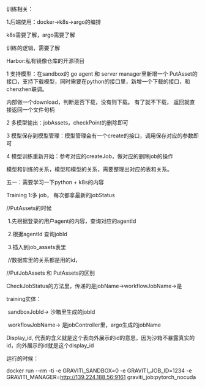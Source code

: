 训练相关：

1.后端使用：docker->k8s->argo的编排

k8s需要了解，argo需要了解



训练的逻辑，需要了解

Harbor:私有镜像仓库的开源项目





1 支持模型：在sandbox的 go agent 和 server manager里新增一个 PutAsset的接口，支持下载模型，同时需要在python的接口里，新增一个下载的接口，和chenzhen联调。 

内部做一个download，判断是否下载，没有则下载。 有了就不下载， 返回就直接返回一个文件句柄

2 多模型输出：jobAssets，checkPoint的删除即可

3 模型保存到模型管理：模型管理会有一个create的接口，调用保存对应的参数即可

4  模型训练重新开始：参考对应的createJob，做对应的删除job的操作



模型和训练的关系，模型和模型的关系，需要整理出对应的表和关系。







五一：需要学习一下python + k8s的内容







Training  1:多 job， 每次都拿最新的jobStatus



//PutAssets的时候

​	1.先根据登录的用户agent的内容，查询对应的agentId

​	2.根据agentId 查询jobId

​	3.插入到job_assets表里

​			//数据库里的关系都是用的id，





//PutJobAssets 和 PutAssets的区别







CheckJobStatus的方法里，传递的是jobName->workflowJobName->是







training实体：

​	sandboxJobId-> 沙箱里生成的jobId

​	workflowJobName-> 是jobController里，argo生成的jobName

Display_id, 代表的含义就是这个表向外展示的id的意思，因为沙箱不暴露真实的id，向外展示的id就是这个display_id









运行的时候：

docker run --rm -ti -e GRAVITI_SANDBOX=0 -e GRAVITI_JOB_ID=1234 -e GRAVITI_MANAGER=http://139.224.188.56:9161 graviti_job:pytorch_nocuda

